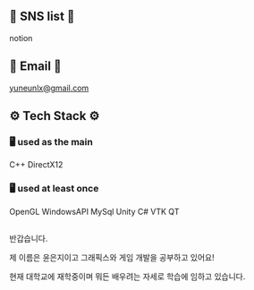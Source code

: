 ## 📌 SNS list 📌
notion 



## 📌 Email 📌
yuneunlx@gmail.com



## ⚙️ Tech Stack ⚙️
### 🖥️ used as the main
C++ DirectX12 

### 🖥️ used at least once
OpenGL WindowsAPI MySql Unity C# VTK QT


##
반갑습니다.

제 이름은 윤은지이고 그래픽스와 게임 개발을 공부하고 있어요!

현재 대학교에 재학중이며 뭐든 배우려는 자세로 학습에 임하고 있습니다.



